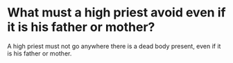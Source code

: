 # What must a high priest avoid even if it is his father or mother?

A high priest must not go anywhere there is a dead body present, even if it is his father or mother.
